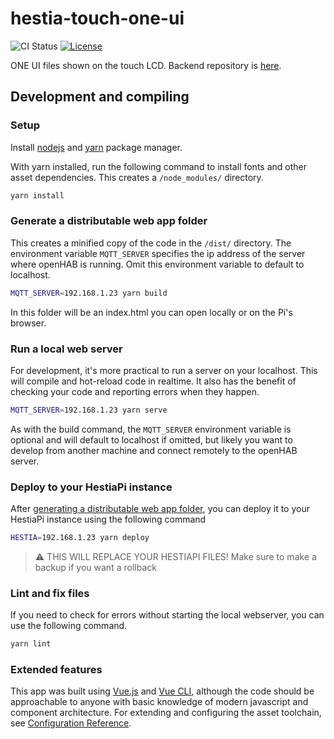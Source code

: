 # hestia-touch-one-ui

![CI Status](https://github.com/HestiaPi/hestia-touch-one-ui/workflows/GitHub%20Action%20for%20Yarn/badge.svg)
[![License](https://img.shields.io/github/license/HestiaPi/hestia-touch-openhab.svg)](https://github.com/HestiaPi/hestia-touch-one-ui/blob/master/LICENSE.md)

ONE UI files shown on the touch LCD. Backend repository is [here](https://github.com/HestiaPi/hestia-touch-openhab).

## Development and compiling

### Setup

Install [nodejs](https://nodejs.org/en/) and [yarn](https://yarnpkg.com/lang/en/) package manager.

With yarn installed, run the following command to install fonts and other asset dependencies.
This creates a `/node_modules/` directory.

```sh
yarn install
```

### Generate a distributable web app folder

This creates a minified copy of the code in the `/dist/` directory.
The environment variable `MQTT_SERVER` specifies the ip address of the server where openHAB is running.
Omit this environment variable to default to localhost.

```sh
MQTT_SERVER=192.168.1.23 yarn build
```

In this folder will be an index.html you can open locally or on the Pi's browser.

### Run a local web server

For development, it's more practical to run a server on your localhost.
This will compile and hot-reload code in realtime.
It also has the benefit of checking your code and reporting errors when they happen.

```sh
MQTT_SERVER=192.168.1.23 yarn serve
```

As with the build command, the `MQTT_SERVER` environment variable is optional and will default to localhost if omitted, but likely you want to develop from another machine and connect remotely to the openHAB server.

### Deploy to your HestiaPi instance

After [generating a distributable web app folder](#generate-a-distributable-web-app-folder), you can deploy it to your HestiaPi instance using the following command

```sh
HESTIA=192.168.1.23 yarn deploy
```

> :warning: THIS WILL REPLACE YOUR HESTIAPI FILES! Make sure to make a backup if you want a rollback

### Lint and fix files

If you need to check for errors without starting the local webserver, you can use the following command.

```sh
yarn lint
```

### Extended features

This app was built using [Vue.js](https://vuejs.org/) and [Vue CLI](https://cli.vuejs.org/), although the code should be approachable to anyone with basic knowledge of modern javascript and component architecture.
For extending and configuring the asset toolchain, see [Configuration Reference](https://cli.vuejs.org/config/).
